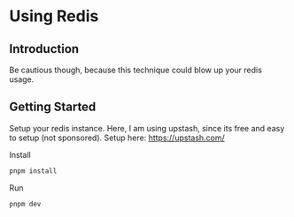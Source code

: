 # Using Redis

## Introduction
Be cautious though, because this technique could blow up your redis usage.

## Getting Started
Setup your redis instance. Here, I am using upstash, since its free and easy to setup (not sponsored). Setup here: https://upstash.com/

Install
```bash
pnpm install
```
Run
```bash
pnpm dev
```